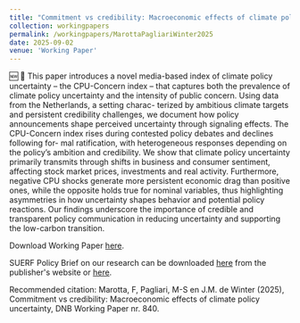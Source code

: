 ```yaml
---
title: "Commitment vs credibility: Macroeconomic effects of climate policy uncertainty"
collection: workingpapers
permalink: /workingpapers/MarottaPagliariWinter2025
date: 2025-09-02
venue: 'Working Paper'
---
```

🆕 🚀 This paper introduces a novel media-based index of climate policy uncertainty – the CPU-Concern index – that captures both the prevalence of climate policy uncertainty and the intensity of public concern. Using data from the Netherlands, a setting charac- terized by ambitious climate targets and persistent credibility challenges, we document how policy announcements shape perceived uncertainty through signaling effects. The CPU-Concern index rises during contested policy debates and declines following for- mal ratification, with heterogeneous responses depending on the policy’s ambition and credibility. We show that climate policy uncertainty primarily transmits through shifts in business and consumer sentiment, affecting stock market prices, investments and real activity. Furthermore, negative CPU shocks generate more persistent economic drag than positive ones, while the opposite holds true for nominal variables, thus highlighting asymmetries in how uncertainty shapes behavior and potential policy reactions. Our findings underscore the importance of credible and transparent policy communication in reducing uncertainty and supporting the low-carbon transition.

Download Working Paper [here](https://www.dnb.nl/media/jvohrszk/working_paper_no-840.pdf).

SUERF Policy Brief on our research can be downloaded [here](https://www.suerf.org/publications/suerf-policy-notes-and-briefs/commitment-vs-credibility-macroeconomic-effects-of-climate-policy-uncertainty/) from the publisher's website or [here](https://jasperdewinter.github.io/pp/files/SUERF_MPW_2025.pdf).

Recommended citation: Marotta, F, Pagliari, M-S en J.M. de Winter (2025), Commitment vs credibility: Macroeconomic effects of climate policy uncertainty, DNB Working Paper nr. 840.
